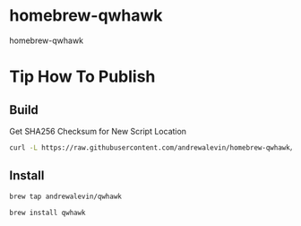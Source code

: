# homebrew-qwhawk
homebrew-qwhawk


# Tip How To Publish

## Build

Get SHA256 Checksum for New Script Location

```bash
curl -L https://raw.githubusercontent.com/andrewalevin/homebrew-qwhawk/main/scripts/qwhawk-git.sh | shasum -a 256
```

## Install 

```bash
brew tap andrewalevin/qwhawk

brew install qwhawk
```









